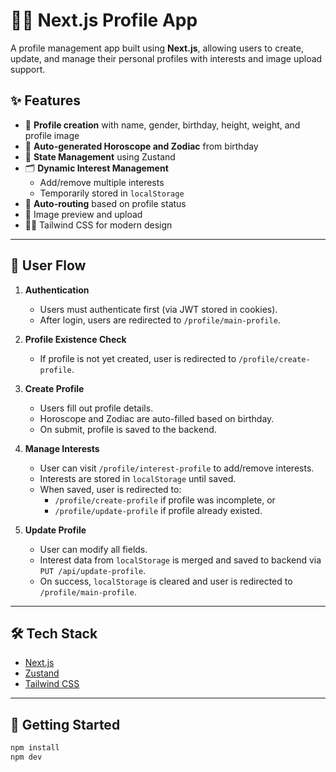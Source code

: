 # 👨‍💻 Next.js Profile App

A profile management app built using **Next.js**, allowing users to create, update, and manage their personal profiles with interests and image upload support.

## ✨ Features

- 👤 **Profile creation** with name, gender, birthday, height, weight, and profile image
- 🌌 **Auto-generated Horoscope and Zodiac** from birthday
- 🧠 **State Management** using Zustand
- 🗂️ **Dynamic Interest Management**
  - Add/remove multiple interests
  - Temporarily stored in `localStorage`
- 💾 **Auto-routing** based on profile status
- 📸 Image preview and upload
- 🧑‍🎨 Tailwind CSS for modern design

---

## 🔄 User Flow

1. **Authentication**
   - Users must authenticate first (via JWT stored in cookies).
   - After login, users are redirected to `/profile/main-profile`.

2. **Profile Existence Check**
   - If profile is not yet created, user is redirected to `/profile/create-profile`.

3. **Create Profile**
   - Users fill out profile details.
   - Horoscope and Zodiac are auto-filled based on birthday.
   - On submit, profile is saved to the backend.

4. **Manage Interests**
   - User can visit `/profile/interest-profile` to add/remove interests.
   - Interests are stored in `localStorage` until saved.
   - When saved, user is redirected to:
     - `/profile/create-profile` if profile was incomplete, or
     - `/profile/update-profile` if profile already existed.

5. **Update Profile**
   - User can modify all fields.
   - Interest data from `localStorage` is merged and saved to backend via `PUT /api/update-profile`.
   - On success, `localStorage` is cleared and user is redirected to `/profile/main-profile`.

---

## 🛠 Tech Stack

- [Next.js](https://nextjs.org/)
- [Zustand](https://github.com/pmndrs/zustand)
- [Tailwind CSS](https://tailwindcss.com/)
---


## 🚀 Getting Started

```bash
npm install
npm dev
